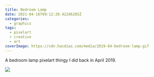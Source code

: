 ```yaml
---
title: Bedroom Lamp
date: 2021-04-16T09:12:20.42246205Z
categories:
  - graphics
tags:
  - pixelart
  - creative
  - art
coverImage: https://cdn.hacdias.com/media/2019-04-bedroom-lamp.gif
---
```


A bedroom lamp pixelart thingy I did back in April 2019.

![](https://cdn.hacdias.com/media/2019-04-bedroom-lamp.gif?class=fw)
